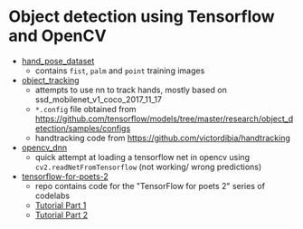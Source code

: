 # Object detection using Tensorflow and OpenCV

* [hand_pose_dataset](https://github.com/parvudan/object_det/tree/master/hand_pose_dataset) 
  - contains `fist`, `palm` and `point` training images
* [object_tracking](https://github.com/parvudan/object_det/tree/master/object_tracking) 
  - attempts to use nn to track hands, mostly based on ssd_mobilenet_v1_coco_2017_11_17
  - `*.config` file obtained from https://github.com/tensorflow/models/tree/master/research/object_detection/samples/configs
  - handtracking code from https://github.com/victordibia/handtracking
* [opencv_dnn](https://github.com/parvudan/object_det/tree/master/opencv_dnn)
  - quick attempt at loading a tensorflow net in opencv using `cv2.readNetFromTensorflow` (not working/ wrong predictions)
* [tensorflow-for-poets-2](https://github.com/parvudan/object_det/tree/master/tensorflow-for-poets-2) 
  - repo contains code for the "TensorFlow for poets 2" series of codelabs
  - [Tutorial Part 1](https://codelabs.developers.google.com/codelabs/tensorflow-for-poets)
  - [Tutorial Part 2](https://codelabs.developers.google.com/codelabs/tensorflow-for-poets-2-tflite)
